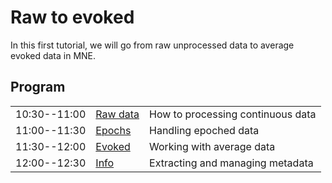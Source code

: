 # Raw to evoked

In this first tutorial, we will go from raw unprocessed data to
average evoked data in MNE.

Program
-------

|              |          			|		    						|
| :------      | :-----   			| :-----  							|
| 10:30--11:00 | [Raw data](raw) 	| How to processing continuous data |
| 11:00--11:30 | [Epochs](epochs)   | Handling epoched data             |
| 11:30--12:00 | [Evoked](evoked)   | Working with average data         |
| 12:00--12:30 | [Info](info)       | Extracting and managing metadata  |
